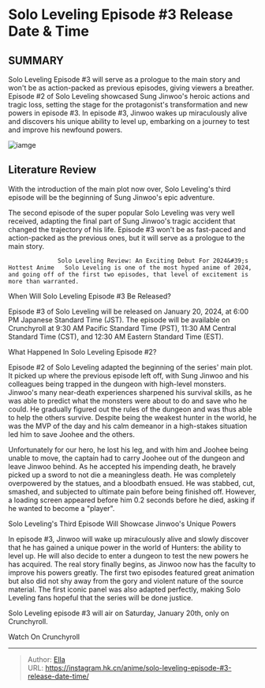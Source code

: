 # Solo Leveling Episode #3 Release Date &amp; Time


## SUMMARY 



  Solo Leveling Episode #3 will serve as a prologue to the main story and won&#39;t be as action-packed as previous episodes, giving viewers a breather.   Episode #2 of Solo Leveling showcased Sung Jinwoo&#39;s heroic actions and tragic loss, setting the stage for the protagonist&#39;s transformation and new powers in episode #3.   In episode #3, Jinwoo wakes up miraculously alive and discovers his unique ability to level up, embarking on a journey to test and improve his newfound powers.  

![iamge](https://static1.srcdn.com/wordpress/wp-content/uploads/2024/01/statue-from-solo-leveling-smiling.jpg)

## Literature Review

With the introduction of the main plot now over, Solo Leveling&#39;s third episode will be the beginning of Sung Jinwoo&#39;s epic adventure.




The second episode of the super popular Solo Leveling was very well received, adapting the final part of Sung Jinwoo&#39;s tragic accident that changed the trajectory of his life. Episode #3 won&#39;t be as fast-paced and action-packed as the previous ones, but it will serve as a prologue to the main story.




                  Solo Leveling Review: An Exciting Debut For 2024&#39;s Hottest Anime   Solo Leveling is one of the most hyped anime of 2024, and going off of the first two episodes, that level of excitement is more than warranted.   


 When Will Solo Leveling Episode #3 Be Released? 

 

Episode #3 of Solo Leveling will be released on January 20, 2024, at 6:00 PM Japanese Standard Time (JST). The episode will be available on Crunchyroll at 9:30 AM Pacific Standard Time (PST), 11:30 AM Central Standard Time (CST), and 12:30 AM Eastern Standard Time (EST).



 What Happened In Solo Leveling Episode #2? 
          

Episode #2 of Solo Leveling adapted the beginning of the series&#39; main plot. It picked up where the previous episode left off, with Sung Jinwoo and his colleagues being trapped in the dungeon with high-level monsters. Jinwoo&#39;s many near-death experiences sharpened his survival skills, as he was able to predict what the monsters were about to do and save who he could. He gradually figured out the rules of the dungeon and was thus able to help the others survive. Despite being the weakest hunter in the world, he was the MVP of the day and his calm demeanor in a high-stakes situation led him to save Joohee and the others.




Unfortunately for our hero, he lost his leg, and with him and Joohee being unable to move, the captain had to carry Joohee out of the dungeon and leave Jinwoo behind. As he accepted his impending death, he bravely picked up a sword to not die a meaningless death. He was completely overpowered by the statues, and a bloodbath ensued. He was stabbed, cut, smashed, and subjected to ultimate pain before being finished off. However, a loading screen appeared before him 0.2 seconds before he died, asking if he wanted to become a &#34;player&#34;.



 Solo Leveling&#39;s Third Episode Will Showcase Jinwoo&#39;s Unique Powers 
          

In episode #3, Jinwoo will wake up miraculously alive and slowly discover that he has gained a unique power in the world of Hunters: the ability to level up. He will also decide to enter a dungeon to test the new powers he has acquired. The real story finally begins, as Jinwoo now has the faculty to improve his powers greatly. The first two episodes featured great animation but also did not shy away from the gory and violent nature of the source material. The first iconic panel was also adapted perfectly, making Solo Leveling fans hopeful that the series will be done justice.




Solo Leveling episode #3 will air on Saturday, January 20th, only on Crunchyroll.

Watch On Crunchyroll



---

> Author: [Ella](https://instagram.hk.cn/)  
> URL: https://instagram.hk.cn/anime/solo-leveling-episode-#3-release-date-time/  

